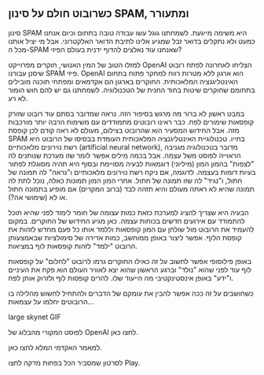

כשרובוט חולם על סינון SPAM, ומתעורר
--
סינון SPAM היא משימה מייגעת. לשמחתנו גוגל עשו עבודה טובה בתחום וכיום אנחנו כמעט ולא נתקלים בדואר זבל שמגיע אלינו לתיבת הדואר האלקטרוני. אבל מי יציל אותנו מכל ה-SPAM שאנחנו עוד נאלצים להדוף ידנית בעולם הפיזי?

למזלו הטוב של המין האנושי, חוקרים מפרוייקט OpenAI הצליחו לאחרונה לפתח רובוט שיסנן עבורנו SPAM פיזי. OpenAI הוא ארגון ללא מטרות רווח למחקר פתוח בתחום האינטליגנציה המלאכותית. החוקרים בארגון הם אקדמאים ומפתחי תוכנה מובילים בתחומם שחוקרים שיטות בחוד החנית של הטכנולוגיה. לשמחתנו גם יש להם חוש הומור לא רע.

במבט ראשון לא ברור מה מרגש בסיפור הזה. נראה שמדובר בסתם עוד רובוט שזורק קופסאות שימורים לפח. כבר ראינו רובוטים מתמודדים עם משימות הרבה יותר מורכבות מזה. אבל החידוש המסעיר הוא שהרובוט בצילום, מעולם לא ראה קודם לכן קופסת SPAM בחייו. טכנולוגיית האינטליגנציה המלאכותית העומדת בבסיסו של הרובוט היא רשת נוירונים מלאכותיים (artificial neural network), מדובר בטכנולוגיה מגניבה הראוייה לפוסט משל עצמה. אבל בכמה מילים אפשר לומר שזו מערכת שנותנים לה "לצפות" בהמון המון (מיליוני) דוגמאות לבעיה מסויימת ובסוף היא תהיה מסוגלת לפתור בעיות דומות בעצמה. לדוגמה, אם ניקח רשת נוירונים מלאכותיים ו"נראה" לה תמונה של חתול, ו"נגיד" לה שזו תמונה של חתול. אחרי המון המון תמונות כאלה, נוכל לתת לה תמונה שהיא לא ראתה מעולם והיא תזהה לבד (ברוב המקרים) אם מופיע בתמונה חתול או לא (שימושי אה?).

הבעיה היא שצריך להציג למערכת כזאת כמות עצומה של חומר לימוד לפני שהיא תוכל להתמודד עם אירועים חדשים בכוחות עצמה. כאן מגיע החידוש של החוקרים. במקום להעמיד את הרובוט מול שולחן עם המון קופסאות וללמד אותו כל פעם מחדש לזהות את קופסת הלוף. אפשר ליצור באופן ממוחשב, כמות אדירה של סימולציות שבאמצעותן הרובוט "ילמד" לזהות קופסאות לוף במציאות.

באופן פילוסופי אפשר לחשוב על זה כאילו החוקרים גרמו לרובוט "לחלום" על קופסאות לוף עוד לפני שהוא "נולד" וברגע הראשון שהוא יצא לאוויר העולם הוא פקח את העיניים ו"ידע" באופן אינסטינקטיבי מה הייעוד שלו. להרים קופסות לוף ולזרוק אותן לפח.

כשחושבים על זה ככה אפשר להבין את עומקם של הדברים ולהתחיל לחשוש מהלילה בו הרובוטים יחלמו על עצמאות…

large skynet GIF

לפוסט המקורי מהבלוג של OpenAI לחצו כאן.

למאמר האקדמי המלא לחצו כאן.

לסרטון שמסביר הכל בפחות מדקה לחצו Play.
